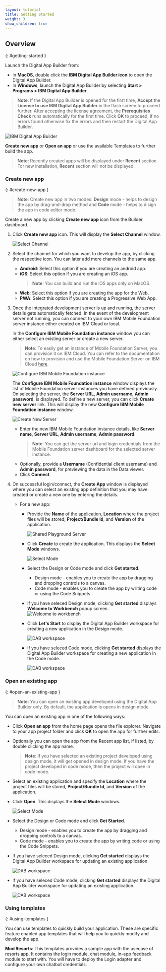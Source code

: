 ```yaml
---
layout: tutorial
title: Getting Started
weight: 3
show_children: true
---
```

<!-- NLS_CHARSET=UTF-8 -->
## Overview
{: #getting-started }

Launch the Digital App Builder from:

* In **MacOS**, double click the **IBM Digital App Builder icon** to open the Digital App Builder.
* In **Windows**, launch the Digital App Builder by selecting **Start > Programs > IBM Digital App Builder**.

>**Note**: If the Digital App Builder is opened for the first time, **Accept** the **License to use IBM Digital App Builder** in the flash screen to proceed further. After accepting the license agreement, the **Prerequisites Check** runs automatically for the first time. Click **OK** to proceed, if no errors found otherwise fix the errors and then restart the Digital App Builder.

![IBM Digital App Builder](dab-home-screen.png)

**Create new app** or **Open an app** or use the available Templates to further build the app.
>**Note**: Recently created apps will be displayed under **Recent** section. For new installation, **Recent** section will not be displayed.

### Create new app
{: #create-new-app }

>**Note**: Create new app in two modes: **Design** mode - helps to design the app by drag-and-drop method and **Code** mode - helps to disign the app in code editor mode.

Create a new app by clicking **Create new app** icon from the Builder dashboard.

1. Click **Create new app** icon. This will display the **Select Channel** window.

    ![Select Channel](dab-select-channel.png)

2. Select the channel for which you want to develop the app, by clicking the respective icon. You can later add more channels to the same app.

    * **Android**: Select this option if you are creating an android app.
    * **iOS**: Select this option if you are creating an iOS app.
        >**Note**: You can build and run the iOS apps only on MacOS.
    * **Web**: Select this option if you are creating the app for the Web.
    * **PWA**: Select this option if you are creating a Progressive Web App.

3. Once the integrated development server is up and running, the server details gets automatically fetched. In the event of the development server not running, you can connect to your own IBM Mobile Foundation server instance either created on IBM Cloud or local.

    In the **Configure IBM Mobile Foundation instance** window you can either select an existing server or create a new server.

    >**Note**: To easily get an instance of Mobile Foundation Server, you can provision it on IBM Cloud. You can refer to the documentation on how to provision and use the Mobile Foundation Server on IBM Cloud [here](https://cloud.ibm.com/docs/services/mobilefoundation?topic=mobilefoundation-getting-started).

    ![Configure IBM Mobile Foundation instance](dab-config-ibm-cloud-instance.png)
 
    The **Configure IBM Mobile Foundation instance** window displays the list of Mobile Foundation server instances you have defined previously. On selecting the server, the **Server URL**, **Admin username**, **Admin password**, is displayed. To define a new server, you can click **Create new server** link. This will display the new **Configure IBM Mobile Foundation instance** window.

    ![Create New Server](dab-custom-professional-server.png)

    * Enter the new IBM Mobile Foundation instance details, like **Server name**, **Server URL**, **Admin username**, **Admin password**.
        >**Note**: You can get the server url and login credentials from the Mobile Foundation server dashboard for the selected server instance.
    * Optionally, provide a **Username** (Confidential client username) and **Admin password**, for previewing the data in the Data viewer.
    * Click **Connect**.

4. On successful login/connect, the **Create App** window is displayed where you can select an existing app definition that you may have created or create a new one by entering the details. 
    * For a new app: 
        * Provide the **Name** of the application, **Location** where the project files will be stored, **Project/Bundle Id**, and **Version** of the application. 
 
            ![Shared Playground Server](dab-create-app.png)

        * Click **Create** to create the application. This displays the **Select Mode** windows.

            ![Select Mode](dab-select-mode.png)

        * Select the Design or Code mode and click **Get started**.
            * Design mode - enables you to create the app by dragging and dropping controls to a canvas.
            * Code mode - enables you to create the app by writing code or using the Code Snippets.
        * If you have seleced Design mode, clicking **Get started** displays **Welcome to Workbench** popup screen.
            ![Welcome to workbench](dab-welcome.png)
        * Click **Let's Start** to display the Digital App Builder workspace for creating a new application in the Design mode.

            ![DAB workspace](dab-workbench.png)

        * If you have seleced Code mode, clicking **Get started** displays the Digital App Builder workspace for creating a new application in the Code mode.

            ![DAB workspace](dab-create-code-mode.png)

### Open an existing app
{: #open-an-existing-app }
 
>**Note**: You can open an existing app developed using the Digital App Builder only. By default, the application is opens in design mode.

You can open an existing app in one of the following ways:

* Click **Open an app** from the home page opens the file explorer. Navigate to your app project folder and click **OK** to open the app for further edits.
* Optionally you can open the app from the Recent app list, if listed, by double clicking the app name.

    >**Note**: If you have selected an existing project developed using design mode, it will get opened in design mode. If you have the project developed in code mode, then the project will open in code mode. 

* Select an existing application and specify the **Location** where the project files will be stored, **Project/Bundle Id**, and **Version** of the application.
* Click **Open**. This displays the **Select Mode** windows.

    ![Select Mode](dab-select-mode.png)

* Select the Design or Code mode and click **Get Started**.
    * Design mode - enables you to create the app by dragging and dropping controls to a canvas.
    * Code mode - enables you to create the app by writing code or using the Code Snippets.
* If you have seleced Design mode, clicking **Get started** displays the Digital App Builder workspace for updating an existing application.

    ![DAB workspace](dab-workbench.png)

* If you have seleced Code mode, clicking **Get started** displays the Digital App Builder workspace for updating an existing application.

    ![DAB workspace](dab-create-code-mode.png)

### Using templates
{: #using-templates }

You can use templates to quickly build your application. These are specific feature enabled app templates that will help you to quickly modify and develop the app.

**Mod Resorts**: This templates provides a sample app with the usecase of resorts app. It contains the login module, chat module, in-app feedback module to start with. You will have to deploy the Login adapter and configure your own chatbot credentials.

